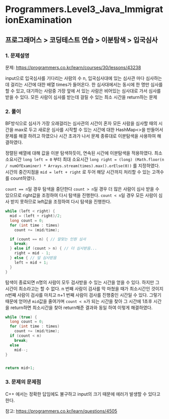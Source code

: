 # Programmers.Level3_Java_ImmigrationExamination

## 프로그래머스 > 코딩테스트 연습 > 이분탐색 > 입국심사 

### 1. 문제설명

문제: https://programmers.co.kr/learn/courses/30/lessons/43238

input으로 입국심사를 기다리는 사람의 수 n, 입국심사대에 있는 심사관 마다 심사하는데 걸리는 시간에 대한 배열 times가 들어온다. 한 심사대에서는 동시에 한 명만 심사를 할 수 있고, 대기하는 사람중 가장 앞에 서 있는 사람은 비어있는 심사대로 가서 심사를 받을 수 있다. 모든 사람이 심사를 받는데 걸릴 수 있는 최소 시간을 return하는 문제

### 2. 풀이

BF방식으로 심사가 가장 오래걸리는 심사관의 시간이 혼자 모든 사람을 심사할 때의 시간을 max로 두고 새로운 심사를 시작할 수 있는 시간에 대한 HashMap<>을 만들어서 문제를 해결 하려고 하였으나 시간 초과가 나서 문제 종류대로 이분탐색을 사용하여 해결하였다.

정렬된 배열에 대해 값을 이분 탐색하듯이, 연속된 시간에 이분탐색을 적용하였다. 최소 소요시간 `long left = 0` 부터 최대 소요시간 `long right = (long) (Math.floor(n / numOfExaminer) * Arrays.stream(times).max().orElse(0))` 를 지정하였다. 시간의 중간지점을 `mid = left + right` 로 두어 해당 시간까지 처리할 수 있는 고객수를 count하였다.

`count == n`일 경우 탐색을 중단한다
`count > n`일 경우 더 많은 사람이 심사 받을 수 있으므로 right값을 조정하여 다시 탐색을 진행한다.
`count < n`일 경우 모든 사람이 심사 받지 못하므로 left값을 조정하여 다시 탐색을 진행한다.

```java
while (left < right) {
  mid = (left + right)/2;
  long count = 0;
  for (int time : times)
    count += (mid/time);

  if (count == n) { // 알맞는 인원 심사
    break;
  } else if (count > n) { // 더 심사받음...
    right = mid - 1;
  } else { // 덜 심사받음
    left = mid + 1;
  }
}
```

탐색이 종료되면 n명의 사람이 모두 검사받을 수 있는 시간을 얻을 수 있다. 하지만 그 시간이 최소라고는 할 수 없다. n 번째 사람이 검사를 막 마쳤을 때가 최소시간인 것이지 n번째 사람이 검사를 마치고 n+1 번째 사람이 검사를 진행중인 시간일 수 있다. 그렇기 때문에 얻어낸 `mid`값을 줄여가며 `count < n`가 되는 시간을 찾아 그 시간에 1초후 시간을 return하면 최소시간을 찾아 return해준 결과와 동일 하여 이렇게 해결하였다.

```java
while (true) {
  long count = 0;
  for (int time : times)
    count += (mid/time);
  if (count < n)
    break;
  else
    mid--;
}


return mid+1;
```

### 3. 문제의 문제점

C++ 에서는 정확한 답임에도 불구하고 input의 크기 때문에 에러가 발생할 수 있다고 한다.

참고: https://programmers.co.kr/learn/questions/4505
